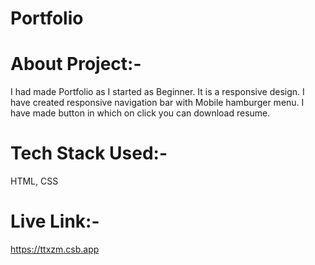 # Portfolio

# About Project:-
I had made Portfolio as I started as Beginner. It is a responsive design. I have created responsive navigation bar with Mobile hamburger menu. I have made button in which on click you can download resume. 

# Tech Stack Used:-
HTML, CSS

# Live Link:-
https://ttxzm.csb.app
